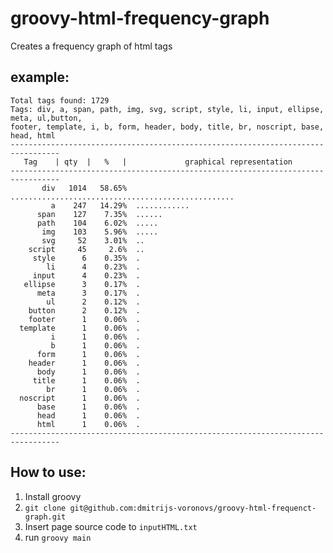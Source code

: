 # groovy-html-frequency-graph
Creates a frequency graph of html tags

## example:
```
Total tags found: 1729
Tags: div, a, span, path, img, svg, script, style, li, input, ellipse, meta, ul,button,
footer, template, i, b, form, header, body, title, br, noscript, base, head, html
---------------------------------------------------------------------------------
   Tag    | qty  |   %   |             graphical representation
---------------------------------------------------------------------------------
       div   1014   58.65%  ..................................................
         a    247   14.29%  ............
      span    127    7.35%  ......
      path    104    6.02%  .....
       img    103    5.96%  .....
       svg     52    3.01%  ..
    script     45     2.6%  ..
     style      6    0.35%  .
        li      4    0.23%  .
     input      4    0.23%  .
   ellipse      3    0.17%  .
      meta      3    0.17%  .
        ul      2    0.12%  .
    button      2    0.12%  .
    footer      1    0.06%  .
  template      1    0.06%  .
         i      1    0.06%  .
         b      1    0.06%  .
      form      1    0.06%  .
    header      1    0.06%  .
      body      1    0.06%  .
     title      1    0.06%  .
        br      1    0.06%  .
  noscript      1    0.06%  .
      base      1    0.06%  .
      head      1    0.06%  .
      html      1    0.06%  .
---------------------------------------------------------------------------------
```

## How to use:
1. Install groovy
2. `git clone git@github.com:dmitrijs-voronovs/groovy-html-frequenct-graph.git`
2. Insert page source code to `inputHTML.txt`
2. run `groovy main`
